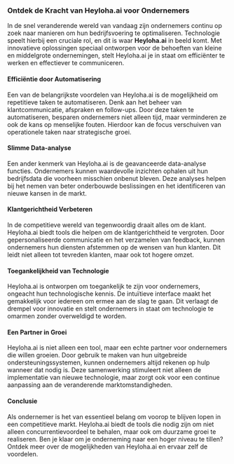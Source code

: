 ### Ontdek de Kracht van Heyloha.ai voor Ondernemers

In de snel veranderende wereld van vandaag zijn ondernemers continu op zoek naar manieren om hun bedrijfsvoering te optimaliseren. Technologie speelt hierbij een cruciale rol, en dit is waar **Heyloha.ai** in beeld komt. Met innovatieve oplossingen speciaal ontworpen voor de behoeften van kleine en middelgrote ondernemingen, stelt Heyloha.ai je in staat om efficiënter te werken en effectiever te communiceren.

#### Efficiëntie door Automatisering

Een van de belangrijkste voordelen van Heyloha.ai is de mogelijkheid om repetitieve taken te automatiseren. Denk aan het beheer van klantcommunicatie, afspraken en follow-ups. Door deze taken te automatiseren, besparen ondernemers niet alleen tijd, maar verminderen ze ook de kans op menselijke fouten. Hierdoor kan de focus verschuiven van operationele taken naar strategische groei.

#### Slimme Data-analyse

Een ander kenmerk van Heyloha.ai is de geavanceerde data-analyse functies. Ondernemers kunnen waardevolle inzichten ophalen uit hun bedrijfsdata die voorheen misschien onbenut bleven. Deze analyses helpen bij het nemen van beter onderbouwde beslissingen en het identificeren van nieuwe kansen in de markt.

#### Klantgerichtheid Verbeteren

In de competitieve wereld van tegenwoordig draait alles om de klant. Heyloha.ai biedt tools die helpen om de klantgerichtheid te vergroten. Door gepersonaliseerde communicatie en het verzamelen van feedback, kunnen ondernemers hun diensten afstemmen op de wensen van hun klanten. Dit leidt niet alleen tot tevreden klanten, maar ook tot hogere omzet. 

#### Toegankelijkheid van Technologie

Heyloha.ai is ontworpen om toegankelijk te zijn voor ondernemers, ongeacht hun technologische kennis. De intuïtieve interface maakt het gemakkelijk voor iedereen om ermee aan de slag te gaan. Dit verlaagt de drempel voor innovatie en stelt ondernemers in staat om technologie te omarmen zonder overweldigd te worden.

#### Een Partner in Groei

Heyloha.ai is niet alleen een tool, maar een echte partner voor ondernemers die willen groeien. Door gebruik te maken van hun uitgebreide ondersteuningssystemen, kunnen ondernemers altijd rekenen op hulp wanneer dat nodig is. Deze samenwerking stimuleert niet alleen de implementatie van nieuwe technologie, maar zorgt ook voor een continue aanpassing aan de veranderende marktomstandigheden.

#### Conclusie

Als ondernemer is het van essentieel belang om voorop te blijven lopen in een competitieve markt. Heyloha.ai biedt de tools die nodig zijn om niet alleen concurrentievoordeel te behalen, maar ook om duurzame groei te realiseren. Ben je klaar om je onderneming naar een hoger niveau te tillen? Ontdek meer over de mogelijkheden van Heyloha.ai en ervaar zelf de voordelen.